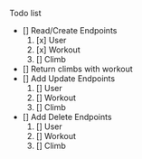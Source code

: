 Todo list

* [] Read/Create Endpoints
    1. [x] User
    2. [x] Workout
    3. [] Climb
* [] Return climbs with workout
* [] Add Update Endpoints
    1. [] User
    2. [] Workout
    3. [] Climb
* [] Add Delete Endpoints
    1. [] User
    2. [] Workout
    3. [] Climb
